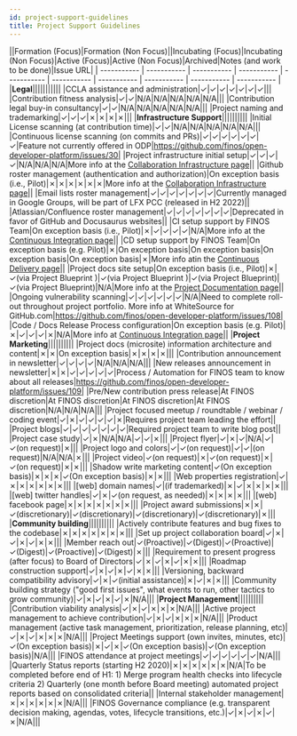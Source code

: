 ```yaml
---
id: project-support-guidelines
title: Project Support Guidelines
---
```


||Formation (Focus)|Formation (Non Focus)||Incubating (Focus)|Incubating (Non Focus)|Active (Focus)|Active (Non Focus)|Archived|Notes (and work to be done)|Issue URL|
| ----------- | ----------- | ----------- | ----------- | ----------- | ----------- | ----------- | ----------- | ----------- | ----------- |
|**Legal**|||||||||||
|CCLA assistance and administration|✓|✓|✓|✓|✓|✓|✓|||
|Contribution fitness analysis|✓|✓|N/A|N/A|N/A|N/A|N/A|||
|Contribution legal buy-in consultancy|✓|✓|N/A|N/A|N/A|N/A|N/A|||
|Project naming and trademarking|✓|✓|✓|✗|✗|✗|✗|||
|**Infrastructure Support**||||||||||
|Initial License scanning (at contribution time)|✓|✓|N/A|N/A|N/A|N/A|N/A|||
|Continuous license scanning (on commits and PRs)|✓|✓|✓|✓|✓|✓|✓|Feature not currently offered in ODP|https://github.com/finos/open-developer-platform/issues/30|
|Project infrastructure initial setup|✓|✓|✓|✓|N/A|N/A|N/A|More info at the [Collaboration Infrastructure page](/docs/collaboration-infrastructure)||
|Github roster management (authentication and authorization)|On exception basis (i.e., Pilot)|✗|✗|✗|✗|✗|✗|More info at the [Collaboration Infrastructure page](/docs/collaboration-infrastructure)||
|Email lists roster management|✓|✓|✓|✓|✓|✓|✓|Currently managed in Google Groups, will be part of LFX PCC (released in H2 2022)||
|Atlassian/Confluence roster management|✓|✓|✓|✓|✓|✓|✓|Deprecated in favor of GitHub and Docusaurus websites||
|CI setup support by FINOS Team|On exception basis (i.e., Pilot)|✗|✓|✓|✓|✓|N/A|More info at the [Continuous Integration page](/docs/development-infrastructure/continuous-integration/intro)||
|CD setup support by FINOS Team|On exception basis (e.g. Pilot)|✗|On exception basis|On exception basis|On exception basis|On exception basis|✗|More info atin the [Continuous Delivery page](/docs/development-infrastructure/continuous-delivery)||
|Project docs site setup|On exception basis (i.e., Pilot)|✗|✓(via Project Blueprint )|✓(via Project Blueprint )|✓(via Project Blueprint)|✓(via Project Blueprint)|N/A|More info at the [Project Documentation page](/docs/development-infrastructure/project-documentation)||
|Ongoing vulnerability scanning|✓|✓|✓|✓|✓|✓|N/A|Need to complete roll-out throughout project portfolio. More info at WhiteSource for GitHub.com|https://github.com/finos/open-developer-platform/issues/108|
|Code / Docs Release Process configuration|On exception basis (e.g. Pilot)|✗|✓|✓|✓|✗|N/A|More info at [Continuous Integration page](/docs/development-infrastructure/continuous-integration/intro)||
|**Project Marketing**||||||||||
|Project docs (microsite) information architecture and content|✗|✗|On exception basis|✗|✗|✗|✗|||
|Contribution announcement in newsletter|✓|✓|✓|✓|N/A|N/A|N/A|||
|New releases announcement in newsletter|✗|✗|✓|✓|✓|✓|✓|Process / Automation for FINOS team to know about all releases|https://github.com/finos/open-developer-platform/issues/109|
|Pre/New contribution press release|At FINOS discretion|At FINOS discretion|At FINOS discretion|At FINOS discretion|N/A|N/A|N/A|||
|Project focused meetup / roundtable / webinar / coding event|✓|✗|✓|✓|✓|✓|✗|Requires project team leading the effort||
|Project blogs|✓|✓|✓|✓|✓|✓|✓|Required project team to write blog post||
|Project case study|✓|✗|N/A|N/A|✓|✓|✗|||
|Project flyer|✓|✗|✓|N/A|✓|✓(on request)|✗|||
|Project logo and colors|✓|✓(on request)|✓|✓|(on request)|N/A|N/A|✗|||
|Project video|✓(on request)|✗|✓(on request)|✗|✓(on request)|✗|✗|||
|Shadow write marketing content|✓(On exception basis)|✗|✗|✗|✓(On exception basis)|✗|✗|||
|Web properties registration|✓|✗|✗|✗|✗|✗|✗|||
|[web] domain names|✓|(if trademarked)|✗|✓|✗|✗|✗|✗|||
|[web] twitter handles|✓|✗|✓(on request, as needed)|✗|✗|✗|✗|||
|[web] facebook page|✗|✗|✗|✗|✗|✗|✗|||
|Project award submissions|✗|✗|✓(discretionary)|✓(discretionary)|✓(discretionary)|✓(discretionary)|✗|||
|**Community building**||||||||||
|Actively contribute features and bug fixes to the codebase|✗|✗|✗|✗|✗|✗|✗|||
|Set up project collaboration board|✓|✗|✓|✗|✓|✗|✗|||
|Member reach out|✓(Proactive)|✓(Digest)|✓(Proactive)|✓(Digest)|✓(Proactive)|✓(Digest)|✗|||
|Requirement to present progress (after focus) to Board of Directors|✓|✗|✓|✗|✓|✗|✗|||
|Roadmap construction support|✓|✗|✓|✗|✓|✗|✗|||
|Versioning, backward compatibility advisory|✓|✗|✓(initial assistance)|✗|✓|✗|✗|||
|Community building strategy ("good first issues", what events to run, other tactics to grow community)|✓|✗|✓|✗|✓|✗|N/A|||
|**Project Management**||||||||||
|Contribution viability analysis|✓|✗|✓|✗|✗|✗|N/A|||
|Active project management to achieve contribution|✓|✗|✓|✗|✗|✗|N/A|||
|Product management (active task management, prioritization, release planning, etc)|✓|✗|✓|✗|✗|✗|N/A|||
|Project Meetings support (own invites, minutes, etc)|✓(On exception basis)|✗|✓|✗|✓(On exception basis)|✓(On exception basis)|N/A|||
|FINOS attendance at project meetings|✓|✓|✓|✓|✓|✓|N/A|||
|Quarterly Status reports (starting H2 2020)|✗|✗|✗|✗|✗|✗|N/A|To be completed before end of H1: 1) Merge program health checks into lifecycle criteria 2) Quarterly (one month before Board meeting) automated project reports based on consolidated criteria||
|Internal stakeholder management|✗|✗|✗|✗|✗|✗|N/A|||
|FINOS Governance compliance (e.g. transparent decision making, agendas, votes, lifecycle transitions, etc.)|✓|✗|✓|✗|✓|✗|N/A|||